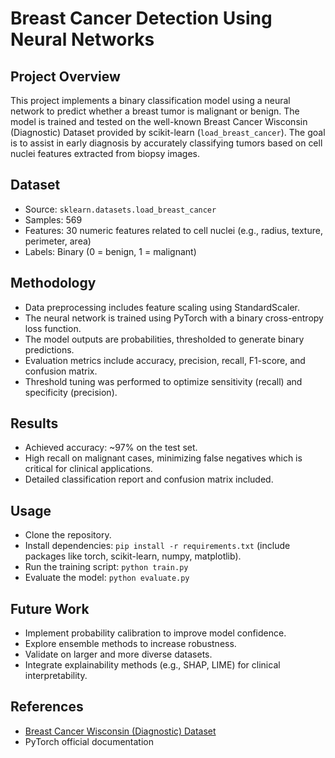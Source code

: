 # Breast Cancer Detection Using Neural Networks

## Project Overview

This project implements a binary classification model using a neural network to predict whether a breast tumor is malignant or benign. The model is trained and tested on the well-known Breast Cancer Wisconsin (Diagnostic) Dataset provided by scikit-learn (`load_breast_cancer`). The goal is to assist in early diagnosis by accurately classifying tumors based on cell nuclei features extracted from biopsy images.

## Dataset

* Source: `sklearn.datasets.load_breast_cancer`
* Samples: 569
* Features: 30 numeric features related to cell nuclei (e.g., radius, texture, perimeter, area)
* Labels: Binary (0 = benign, 1 = malignant)

## Methodology

* Data preprocessing includes feature scaling using StandardScaler.
* The neural network is trained using PyTorch with a binary cross-entropy loss function.
* The model outputs are probabilities, thresholded to generate binary predictions.
* Evaluation metrics include accuracy, precision, recall, F1-score, and confusion matrix.
* Threshold tuning was performed to optimize sensitivity (recall) and specificity (precision).

## Results

* Achieved accuracy: \~97% on the test set.
* High recall on malignant cases, minimizing false negatives which is  critical for clinical applications.
* Detailed classification report and confusion matrix included.

## Usage

* Clone the repository.
* Install dependencies: `pip install -r requirements.txt` (include packages like torch, scikit-learn, numpy, matplotlib).
* Run the training script: `python train.py`
* Evaluate the model: `python evaluate.py`

## Future Work

* Implement probability calibration to improve model confidence.
* Explore ensemble methods to increase robustness.
* Validate on larger and more diverse datasets.
* Integrate explainability methods (e.g., SHAP, LIME) for clinical interpretability.

## References

* [Breast Cancer Wisconsin (Diagnostic) Dataset](https://scikit-learn.org/stable/modules/generated/sklearn.datasets.load_breast_cancer.html)
* PyTorch official documentation

